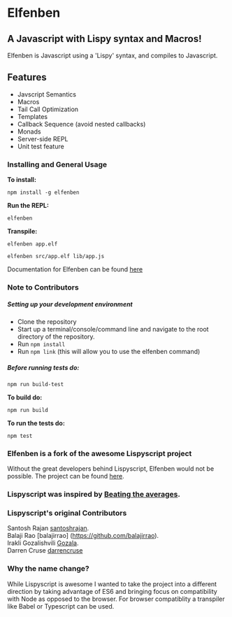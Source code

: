 # Elfenben

## A Javascript with Lispy syntax and Macros!
Elfenben is Javascript using a 'Lispy' syntax, and compiles to Javascript.

## Features
* Javscript Semantics
* Macros
* Tail Call Optimization
* Templates
* Callback Sequence (avoid nested callbacks)
* Monads
* Server-side REPL
* Unit test feature

### Installing and General Usage

**To install:** 

  `npm install -g elfenben`

**Run the REPL:**

  `elfenben`

**Transpile:**

  `elfenben app.elf`

  `elfenben src/app.elf lib/app.js`
  
Documentation for Elfenben can be found [here](https://nappa9693.github.io/elfenben/)


### Note to Contributors

##### Setting up your development environment
* Clone the repository
* Start up a terminal/console/command line and navigate to the root directory of the repository.
* Run `npm install`
* Run `npm link` (this will allow you to use the elfenben command)

##### Before running tests do:

`npm run build-test`
  
**To build do:**

`npm run build`

**To run the tests do:**

`npm test`

### Elfenben is a fork of the awesome Lispyscript project
Without the great developers behind Lispyscript, Elfenben would not be possible.
The project can be found [here](https://github.com/santoshrajan/lispyscript).

### Lispyscript was inspired by [Beating the averages](http://www.paulgraham.com/avg.html).

### Lispyscript's original Contributors

Santosh Rajan [santoshrajan](https://github.com/santoshrajan).   
Balaji Rao [balajirrao] (https://github.com/balajirrao).   
Irakli Gozalishvili [Gozala](https://github.com/Gozala).  
Darren Cruse [darrencruse](https://github.com/darrencruse)

### Why the name change?
While Lispyscript is awesome I wanted to take the project into a different direction by
taking advantage of ES6 and bringing focus on compatibility with Node as opposed to 
the browser. For browser compatiblity a transpiler like Babel or Typescript can be used.